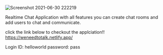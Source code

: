 ![Screenshot 2021-06-30 222219](https://user-images.githubusercontent.com/83496915/124000858-a72caa00-d9f1-11eb-92ab-b1b9c90f095f.jpg)


Realtime Chat Application with all features
you can create chat rooms and add users to chat and communicate.

click the link below to checkout the applciation!!
https://weneedtotalk.netlify.app/

Login ID: helloworld
password: pass

